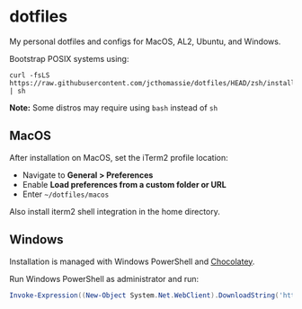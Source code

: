 # dotfiles

My personal dotfiles and configs for MacOS, AL2, Ubuntu, and Windows.

Bootstrap POSIX systems using:

```shell
curl -fsLS https://raw.githubusercontent.com/jcthomassie/dotfiles/HEAD/zsh/install.sh | sh
```

**Note:** Some distros may require using `bash` instead of `sh`

## MacOS

After installation on MacOS, set the iTerm2 profile location:

- Navigate to **General > Preferences**
- Enable **Load preferences from a custom folder or URL**
- Enter `~/dotfiles/macos`

Also install iterm2 shell integration in the home directory.

## Windows

Installation is managed with Windows PowerShell and [Chocolatey](https://docs.chocolatey.org/en-us/).

Run Windows PowerShell as administrator and run:

```powershell
Invoke-Expression((New-Object System.Net.WebClient).DownloadString('https://raw.githubusercontent.com/jcthomassie/dotfiles/HEAD/pwsh/install.ps1'))
```
